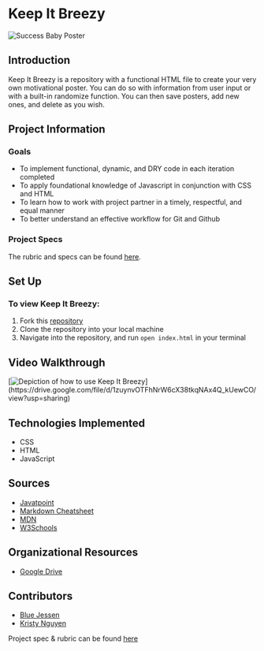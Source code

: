 # Keep It Breezy

![Success Baby Poster](https://turingschool.slack.com/files/U0327VCBG59/F03A8AFM4CR/screen_shot_2022-04-03_at_8.48.38_am.png "Success Baby Poster")

## Introduction
Keep It Breezy is a repository with a functional HTML file to create your very own motivational poster. You can do so with information
from user input or with a built-in randomize function. You can then save posters, add new ones, and delete as you wish.

## Project Information
### Goals
- To implement functional, dynamic, and DRY code in each iteration completed
- To apply foundational knowledge of Javascript in conjunction with CSS and HTML
- To learn how to work with project partner in a timely, respectful, and equal manner
- To better understand an effective workflow for Git and Github
### Project Specs
The rubric and specs can be found [here](https://frontend.turing.edu/projects/module-1/hang-in-there-v2.html).

## Set Up
### To view **Keep It Breezy:**
1. Fork this [repository](https://github.com/kpn678/keep-it-breezy)
2. Clone the repository into your local machine
3. Navigate into the repository, and run `open index.html` in your terminal

## Video Walkthrough
[![Depiction of how to use Keep It Breezy]("https://user-images.githubusercontent.com/99382481/161438661-34e236ac-2c57-4a6c-ad66-9381ecbfe968.png")](https://drive.google.com/file/d/1zuynvOTFhNrW6cX38tkqNAx4Q_kUewCO/view?usp=sharing)

## Technologies Implemented
- CSS
- HTML
- JavaScript

## Sources
- [Javatpoint](https://www.javatpoint.com/)
- [Markdown Cheatsheet](https://github.com/adam-p/markdown-here/wiki/Markdown-Cheatsheet)
- [MDN](https://developer.mozilla.org/en-US/)
- [W3Schools](https://www.w3schools.com/)

## Organizational Resources
- [Google Drive](https://drive.google.com)

## Contributors
- [Blue Jessen](https://github.com/BlueJessen)
- [Kristy Nguyen](https://github.com/kpn678)

Project spec & rubric can be found [here](https://frontend.turing.edu/projects/module-1/hang-in-there-v2.html)
